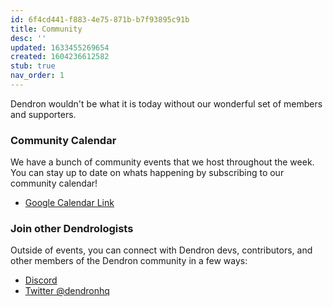 ```yaml
---
id: 6f4cd441-f883-4e75-871b-b7f93895c91b
title: Community
desc: ''
updated: 1633455269654
created: 1604236612582
stub: true
nav_order: 1
---
```


Dendron wouldn't be what it is today without our wonderful set of members and supporters.


### Community Calendar

We have a bunch of community events that we host throughout the week. You can stay up to date on whats happening by subscribing to our community calendar!

- [Google Calendar Link](https://calendar.google.com/calendar/embed?src=0s84hkmgkb4p699ahgicq0j16o%40group.calendar.google.com&ctz=America%2FLos_Angeles)

### Join other Dendrologists

Outside of events, you can connect with Dendron devs, contributors, and other members of the Dendron community in a few ways:

- [Discord](https://discord.gg/6j85zNX)
- [Twitter @dendronhq](https://twitter.com/dendronhq)
